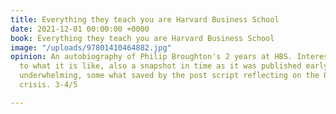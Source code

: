 ```yaml
---
title: Everything they teach you are Harvard Business School
date: 2021-12-01 00:00:00 +0000
book: Everything they teach you are Harvard Business School
image: "/uploads/97801410464882.jpg"
opinion: An autobiography of Philip Broughton's 2 years at HBS. Interesting insight
  to what it is like, also a snapshot in time as it was published early 2008. Generally
  underwhelming, some what saved by the post script reflecting on the 08 financial
  crisis. 3-4/5

---
```

